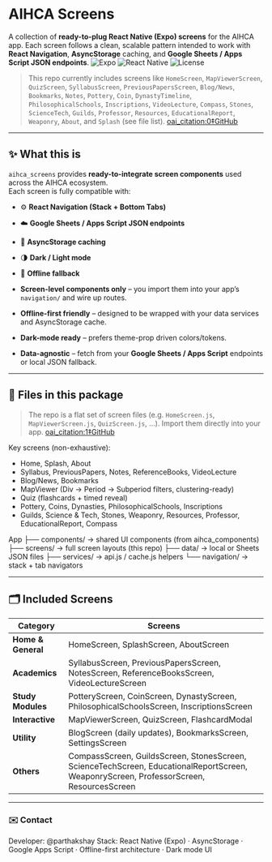# AIHCA Screens

A collection of **ready-to-plug React Native (Expo) screens** for the AIHCA app. Each screen follows a clean, scalable pattern intended to work with **React Navigation**, **AsyncStorage** caching, and **Google Sheets / Apps Script JSON endpoints**.
![Expo](https://img.shields.io/badge/Expo-49.0.0-000?logo=expo)
![React Native](https://img.shields.io/badge/React_Native-0.76-blue?logo=react)
![License](https://img.shields.io/badge/license-MIT-green)


> This repo currently includes screens like `HomeScreen`, `MapViewerScreen`, `QuizScreen`, `SyllabusScreen`, `PreviousPapersScreen`, `Blog/News`, `Bookmarks`, `Notes`, `Pottery`, `Coin`, `DynastyTimeline`, `PhilosophicalSchools`, `Inscriptions`, `VideoLecture`, `Compass`, `Stones`, `ScienceTech`, `Guilds`, `Professor`, `Resources`, `EducationalReport`, `Weaponry`, `About`, and `Splash` (see file list).  [oai_citation:0‡GitHub](https://github.com/parthakshay/aihca_screens)

---

## ✨ What this is

`aihca_screens` provides **ready-to-integrate screen components** used across the AIHCA ecosystem.  
Each screen is fully compatible with:

- ⚙️ **React Navigation (Stack + Bottom Tabs)**
- ☁️ **Google Sheets / Apps Script JSON endpoints**
- 💾 **AsyncStorage caching**
- 🌗 **Dark / Light mode**
- 🔌 **Offline fallback**

- **Screen-level components only** – you import them into your app’s `navigation/` and wire up routes.
- **Offline-first friendly** – designed to be wrapped with your data services and AsyncStorage cache.
- **Dark-mode ready** – prefers theme-prop driven colors/tokens.
- **Data-agnostic** – fetch from your **Google Sheets / Apps Script** endpoints or local JSON fallback.

---

## 📁 Files in this package

> The repo is a flat set of screen files (e.g. `HomeScreen.js`, `MapViewerScreen.js`, `QuizScreen.js`, …). Import them directly into your app.  [oai_citation:1‡GitHub](https://github.com/parthakshay/aihca_screens)

Key screens (non-exhaustive):
- Home, Splash, About
- Syllabus, PreviousPapers, Notes, ReferenceBooks, VideoLecture
- Blog/News, Bookmarks
- MapViewer (Div → Period → Subperiod filters, clustering-ready)
- Quiz (flashcards + timed reveal)
- Pottery, Coins, Dynasties, PhilosophicalSchools, Inscriptions
- Guilds, Science & Tech, Stones, Weaponry, Resources, Professor, EducationalReport, Compass

App
├── components/      → shared UI components (from aihca_components)
├── screens/         → full screen layouts (this repo)
├── data/            → local or Sheets JSON files
├── services/        → api.js / cache.js helpers
└── navigation/      → stack + tab navigators

---

## 🗂️ Included Screens

| Category | Screens |
|-----------|----------|
| **Home & General** | HomeScreen, SplashScreen, AboutScreen |
| **Academics** | SyllabusScreen, PreviousPapersScreen, NotesScreen, ReferenceBooksScreen, VideoLectureScreen |
| **Study Modules** | PotteryScreen, CoinScreen, DynastyScreen, PhilosophicalSchoolsScreen, InscriptionsScreen |
| **Interactive** | MapViewerScreen, QuizScreen, FlashcardModal |
| **Utility** | BlogScreen (daily updates), BookmarksScreen, SettingsScreen |
| **Others** | CompassScreen, GuildsScreen, StonesScreen, ScienceTechScreen, EducationalReportScreen, WeaponryScreen, ProfessorScreen, ResourcesScreen |

---

### ✉️ Contact

Developer: @parthakshay
Stack: React Native (Expo) · AsyncStorage · Google Apps Script · Offline-first architecture · Dark mode UI
